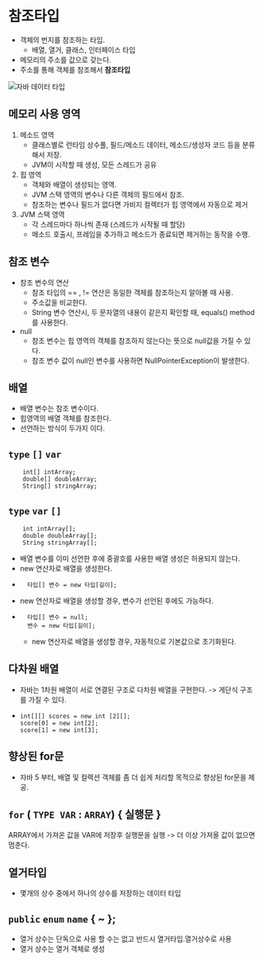 # 참조타입
- 객체의 번지를 참조하는 타입.
    - 배열, 열거, 클래스, 인터페이스 타입
- 메모리의 주소를 값으로 갖는다.
- 주소를 통해 객체를 참조해서 **참조타입**

![자바 데이터 타입](http://mblogthumb4.phinf.naver.net/20160417_267/jo759515_1460878568814FdWXA_PNG/%C4%B8%C3%B3.PNG?type=w800)

## 메모리 사용 영역
1. 메소드 영역
    - 클래스별로 런타임 상수풀, 필드/메소드 데이터, 메소드/생성자 코드 등을 분류해서 저장.
    - JVM이 시작할 때 생성, 모든 스레드가 공유
2. 힙 영역
    - 객체와 배열이 생성되는 영역.
    - JVM 스택 영역의 변수나 다른 객체의 필드에서 참조.
    - 참조하는 변수나 필드가 없다면 가비지 컬렉터가 힙 영역에서 자동으로 제거
3. JVM 스택 영역
    - 각 스레드마다 하나씩 존재 (스레드가 시작될 때 할당)
    - 메소드 호출시, 프레임을 추가하고 메소드가 종료되면 제거하는 동작을 수행.

## 참조 변수
- 참조 변수의 연산
    - 참조 타입의 == , != 연산은 동일한 객체를 참조하는지 알아볼 때 사용.
    - 주소값을 비교한다.
    - String 변수 연산시, 두 문자열의 내용이 같은지 확인할 때, equals() method를 사용한다.
- null
    - 참조 변수는 힙 영역의 객체를 참조하지 않는다는 뜻으로 null값을 가질 수 있다.
    - 참조 변수 값이 null인 변수를 사용하면 NullPointerException이 발생한다.

## 배열
- 배열 변수는 참조 변수이다.
- 힙영역의 배열 객체를 참조한다.
- 선언하는 방식이 두가지 이다.
## **`type`** **`[]`** **`var`**
        int[] intArray;
        double[] doubleArray;
        String[] stringArray;
## **`type`** **`var`** **`[]`**
        int intArray[];
        double doubleArray[];
        String stringArray[];
- 배열 변수를 이미 선언한 후에 중괄호를 사용한 배열 생성은 허용되지 않는다.
- new 연산자로 배열을 생성한다.
-       타입[] 변수 = new 타입[길이];
- new 연산자로 배열을 생성할 경우, 변수가 선언된 후에도 가능하다.
-       타입[] 변수 = null;
        변수 = new 타입[길이];
    - new 연산자로 배열을 생성할 경우, 자동적으로 기본값으로 초기화된다.

## 다차원 배열
- 자바는 1차원 배열이 서로 연결된 구조로 다차원 배열을 구현한다. -> 게단식 구조를 가질 수 있다.
-     int[][] scores = new int [2][];
      score[0] = new int[2];
      score[1] = new int[3];

## 향상된 for문
- 자바 5 부터, 배열 및 컬렉션 객체를 좀 더 쉽게 처리할 목적으로 향상된 for문을 제공.
## **`for`** ( **`TYPE VAR`** : **`ARRAY`**) { 실행문 }
ARRAY에서 가져온 값을 VAR에 저장후 실행문을 실행 -> 더 이상 가져올 값이 없으면 멈춘다.

## 열거타입
- 몇개의 상수 중에서 하나의 상수를 저장하는 데이터 타입
## **`public`** **`enum`** **`name`** { ~ };
- 열거 상수는 단독으로 사용 할 수는 없고 반드시 열거타입.열거상수로 사용
- 열거 상수는 열거 객체로 생성

